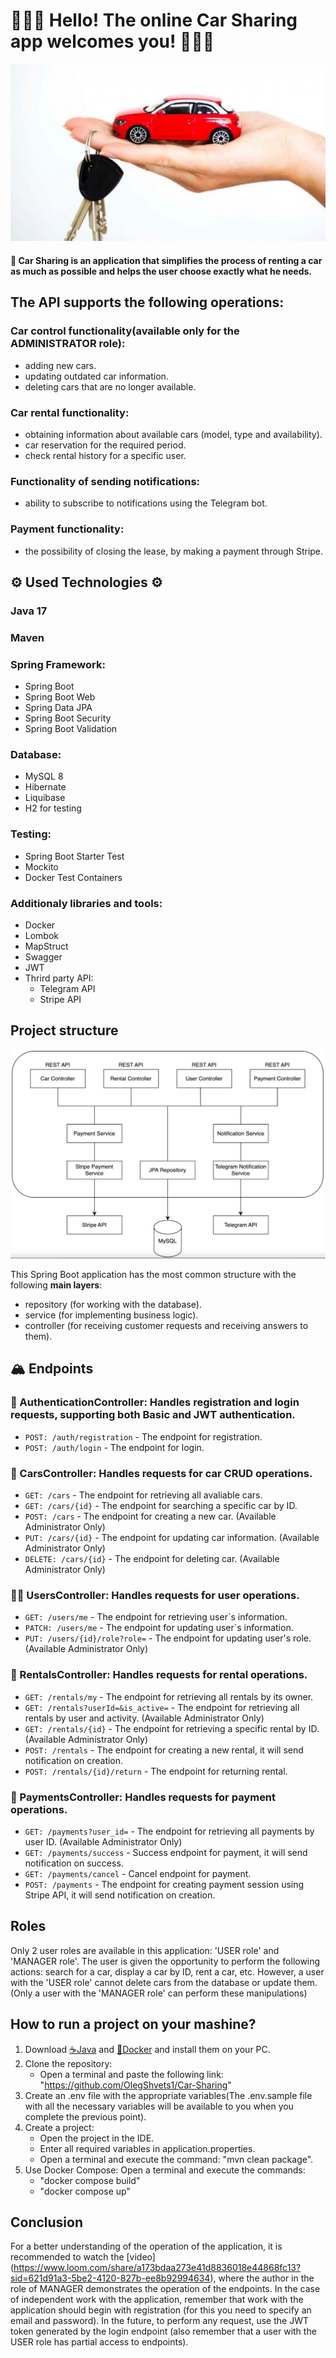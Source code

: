 # 🚗🚕🚙 Hello! The online Сar Sharing app welcomes you! 🚗🚕🚙

![1GIF](CarSharingMainPicture.jpg)

#### 🚦 Car Sharing is an application that simplifies the process of renting a car as much as possible and helps the user choose exactly what he needs.

## The API supports the following operations:

### Car control functionality(available only for the ADMINISTRATOR role):
  - adding new cars.
  - updating outdated car information.
  - deleting cars that are no longer available.
### Car rental functionality:
  - obtaining information about available cars (model, type and availability).
  - car reservation for the required period.
  - check rental history for a specific user.
### Functionality of sending notifications:
  - ability to subscribe to notifications using the Telegram bot.
### Payment functionality:
  - the possibility of closing the lease, by making a payment through Stripe.

## ⚙️ Used Technologies ⚙️ 

### Java 17
### Maven
### Spring Framework:
- Spring Boot 
- Spring Boot Web
- Spring Data JPA
- Spring Boot Security
- Spring Boot Validation

### Database:
- MySQL 8
- Hibernate
- Liquibase
- H2 for testing

### Testing:
- Spring Boot Starter Test
- Mockito
- Docker Test Containers

### Additionaly libraries and tools:
- Docker
- Lombok
- MapStruct
- Swagger
- JWT
- Thrird party API:
  - Telegram API
  - Stripe API

## Project structure
![1GIF](architecture.png)

  This Spring Boot application has the most common structure with the following **main layers**:
- repository (for working with the database).
- service (for implementing business logic).
- controller (for receiving customer requests and receiving answers to them).
  
## 🏔️ Endpoints
### 🔑 AuthenticationController: Handles registration and login requests, supporting both Basic and JWT authentication.
- `POST: /auth/registration` - The endpoint for registration.
- `POST: /auth/login` - The endpoint for login.

### 🚗 CarsController: Handles requests for car CRUD operations.
- `GET: /cars` - The endpoint for retrieving all avaliable cars.
- `GET: /cars/{id}` - The endpoint for searching a specific car by ID.
- `POST: /cars` - The endpoint for creating a new  car. (Available Administrator Only)
- `PUT: /cars/{id}` - The endpoint for updating car information. (Available Administrator Only)
- `DELETE: /cars/{id}` - The endpoint for deleting car. (Available Administrator Only)

### 👦👧 UsersController: Handles requests for user operations.
- `GET: /users/me` - The endpoint for retrieving user`s information.
- `PATCH: /users/me` - The endpoint for updating user`s information.
- `PUT: /users/{id}/role?role=` - The endpoint for updating user's role. (Available Administrator Only)

### 🛒 RentalsController: Handles requests for rental operations.
- `GET: /rentals/my` - The endpoint for retrieving all rentals by its owner.
- `GET: /rentals?userId=&is_active=` - The endpoint for retrieving all rentals by user and activity. (Available Administrator Only)
- `GET: /rentals/{id}` - The endpoint for retrieving a specific rental by ID. (Available Administrator Only)
- `POST: /rentals` - The endpoint for creating a new rental, it will send notification on creation.
- `POST: /rentals/{id}/return` - The endpoint for returning rental.

###  💸 PaymentsController: Handles requests for payment operations.
- `GET: /payments?user_id=` - The endpoint for retrieving all payments by user ID. (Available Administrator Only)
- `GET: /payments/success` - Success endpoint for payment, it will send notification on success.
- `GET: /payments/cancel` - Cancel endpoint for payment.
- `POST: /payments` - The endpoint for creating payment session using Stripe API, it will send notification on creation.

## Roles 

 Only 2 user roles are available in this application: 'USER role' and 'MANAGER role'.
 The user is given the opportunity to perform the following actions: search for a car, display a car by ID, rent a car, etc.
 However, a user with the 'USER role' cannot delete cars from the database or update them. (Only a user with the 'MANAGER role' can perform these manipulations)


## How to run a project on your mashine?
1. Download [☕Java](https://www.oracle.com/java/technologies/javase/jdk17-archive-downloads.html) and [🐋Docker](https://www.docker.com/products/docker-desktop/) and install them on your PC.
2. Clone the repository:
   - Open a terminal and paste the following link: "https://github.com/OlegShvets1/Car-Sharing"
3. Create an .env file with the appropriate variables(The .env.sample file with all the necessary variables will be available to you when you complete the previous point).
4. Create a project:
    - Open the project in the IDE.
    - Enter all required variables in application.properties.
    - Open a terminal and execute the command: "mvn clean package".
5. Use Docker Compose:
     Open a terminal and execute the commands:
    - "docker compose build" 
    - "docker compose up"

  ## Conclusion 
  
  For a better understanding of the operation of the application, it is recommended to watch the [video] (https://www.loom.com/share/a173bdaa273e41d8836018e44868fc13?sid=621d91a3-5be2-4120-827b-ee8b92994634), where the author in the role of MANAGER demonstrates the operation of the endpoints.
In the case of independent work with the application, remember that work with the application should begin with registration (for this you need to specify an email and password). In the future, to perform any request, use the JWT token generated by the login endpoint (also remember that a user with the USER role has partial access to endpoints).
